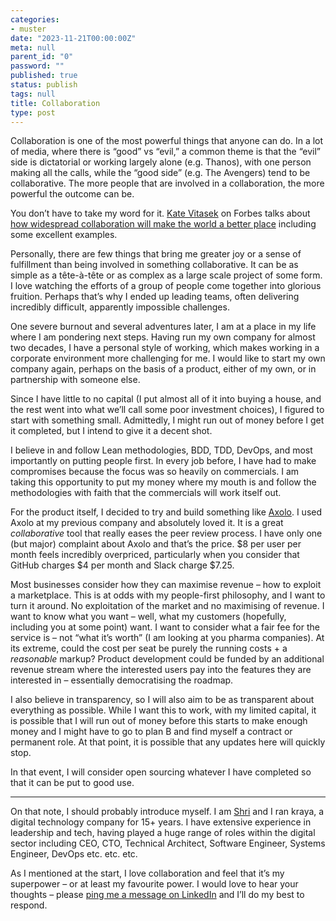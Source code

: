 ```yaml
---
categories:
- muster
date: "2023-11-21T00:00:00Z"
meta: null
parent_id: "0"
password: ""
published: true
status: publish
tags: null
title: Collaboration
type: post
---
```


Collaboration is one of the most powerful things that anyone can do. In a lot of
media, where there is “good” vs “evil,” a common theme is that the “evil” side
is dictatorial or working largely alone (e.g. Thanos), with one person making
all the calls, while the “good side” (e.g. The Avengers) tend to be
collaborative. The more people that are involved in a collaboration, the more
powerful the outcome can be.

You don’t have to take my word for it.
[Kate Vitasek](https://www.forbes.com/sites/katevitasek/) on Forbes talks about
[how widespread collaboration will make the world a better place](https://www.forbes.com/sites/katevitasek/2022/08/29/widespread-collaboration-will-make-the-world-a-better-place/)
including some excellent examples.

Personally, there are few things that bring me greater joy or a sense of
fulfillment than being involved in something collaborative. It can be as simple
as a tête-à-tête or as complex as a large scale project of some form. I love
watching the efforts of a group of people come together into glorious fruition.
Perhaps that’s why I ended up leading teams, often delivering incredibly
difficult, apparently impossible challenges.

One severe burnout and several adventures later, I am at a place in my life
where I am pondering next steps. Having run my own company for almost two
decades, I have a personal style of working, which makes working in a corporate
environment more challenging for me. I would like to start my own company again,
perhaps on the basis of a product, either of my own, or in partnership with
someone else.

Since I have little to no capital (I put almost all of it into buying a house,
and the rest went into what we’ll call some poor investment choices), I figured
to start with something small. Admittedly, I might run out of money before I get
it completed, but I intend to give it a decent shot.

I believe in and follow Lean methodologies, BDD, TDD, DevOps, and most
importantly on putting people first. In every job before, I have had to make
compromises because the focus was so heavily on commercials. I am taking this
opportunity to put my money where my mouth is and follow the methodologies with
faith that the commercials will work itself out.

For the product itself, I decided to try and build something like
[Axolo](https://axolo.co/). I used Axolo at my previous company and absolutely
loved it. It is a great _collaborative_ tool that really eases the peer review
process. I have only one (but major) complaint about Axolo and that’s the price.
$8 per user per month feels incredibly overpriced, particularly when you
consider that GitHub charges $4 per month and Slack charge $7.25.

Most businesses consider how they can maximise revenue – how to exploit a
marketplace. This is at odds with my people-first philosophy, and I want to turn
it around. No exploitation of the market and no maximising of revenue. I want to
know what you want – well, what my customers (hopefully, including you at some
point) want. I want to consider what a fair fee for the service is – not “what
it’s worth” (I am looking at you pharma companies). At its extreme, could the
cost per seat be purely the running costs + a _reasonable_ markup? Product
development could be funded by an additional revenue stream where the interested
users pay into the features they are interested in – essentially democratising
the roadmap.

I also believe in transparency, so I will also aim to be as transparent about
everything as possible. While I want this to work, with my limited capital, it
is possible that I will run out of money before this starts to make enough money
and I might have to go to plan B and find myself a contract or permanent role.
At that point, it is possible that any updates here will quickly stop.

In that event, I will consider open sourcing whatever I have completed so that
it can be put to good use.

---

On that note, I should probably introduce myself. I am
[Shri](https://www.linkedin.com/in/shriramshrishrikumar/) and I ran kraya, a
digital technology company for 15+ years. I have extensive experience in
leadership and tech, having played a huge range of roles within the digital
sector including CEO, CTO, Technical Architect, Software Engineer, Systems
Engineer, DevOps etc. etc. etc.

As I mentioned at the start, I love collaboration and feel that it’s my
superpower – or at least my favourite power. I would love to hear your thoughts
– please
[ping me a message on LinkedIn](https://www.linkedin.com/in/shriramshrishrikumar/)
and I’ll do my best to respond.
